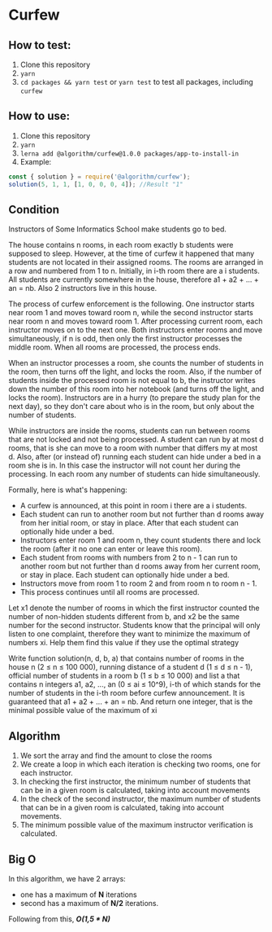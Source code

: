 # Curfew

## How to test:
1. Clone this repository
2. `yarn`
3. `cd packages && yarn test` or `yarn test` to test all packages, including `curfew`

## How to use:
1. Clone this repository
2. `yarn`
3. `lerna add @algorithm/curfew@1.0.0 packages/app-to-install-in`
3. Example:
```javascript
const { solution } = require('@algorithm/curfew');
solution(5, 1, 1, [1, 0, 0, 0, 4]); //Result "1"
```

## Condition

Instructors of Some Informatics School make students go to bed.

The house contains n rooms, in each room exactly b students were supposed to sleep. 
However, at the time of curfew it happened that many students are not located in their assigned rooms. 
The rooms are arranged in a row and numbered from 1 to n. Initially, in i-th room there are a i students. 
All students are currently somewhere in the house, therefore a1 + a2 + ... + an = nb. Also 2 instructors live in this house.

The process of curfew enforcement is the following. One instructor starts near room 1 and moves toward room n, 
while the second instructor starts near room n and moves toward room 1. After processing current room, each instructor moves on to the next one. 
Both instructors enter rooms and move simultaneously, if n is odd, then only the first instructor processes the middle room. 
When all rooms are processed, the process ends.

When an instructor processes a room, she counts the number of students in the room, then turns off the light, and locks the room. 
Also, if the number of students inside the processed room is not equal to b, 
the instructor writes down the number of this room into her notebook (and turns off the light, and locks the room). 
Instructors are in a hurry (to prepare the study plan for the next day), so they don't care about who is in the room, but only about the number of students.

While instructors are inside the rooms, students can run between rooms that are not locked and not being processed.
A student can run by at most d rooms, that is she can move to a room with number that differs my at most d. 
Also, after (or instead of) running each student can hide under a bed in a room she is in. 
In this case the instructor will not count her during the processing. In each room any number of students can hide simultaneously.

Formally, here is what's happening:

- A curfew is announced, at this point in room i there are a i students.
- Each student can run to another room but not further than d rooms away from her initial room, or stay in place. 
After that each student can optionally hide under a bed.
- Instructors enter room 1 and room n, they count students there and lock the room (after it no one can enter or leave this room).
- Each student from rooms with numbers from 2 to n - 1 can run to another room but not further than d rooms away from her current room, or stay in place.
Each student can optionally hide under a bed.
- Instructors move from room 1 to room 2 and from room n to room n - 1.
- This process continues until all rooms are processed.

Let x1 denote the number of rooms in which the first instructor counted the number of non-hidden students different from b, 
and x2 be the same number for the second instructor. Students know that the principal will only listen to one complaint, 
therefore they want to minimize the maximum of numbers xi. Help them find this value if they use the optimal strategy

Write function solution(n, d, b, a) that contains number of rooms in the house n (2 ≤ n ≤ 100 000), running distance of a student d (1 ≤ d ≤ n - 1), 
official number of students in a room b (1 ≤ b ≤ 10 000) and list a that contains n integers a1, a2, ..., an (0 ≤ ai ≤ 10^9), 
i-th of which stands for the number of students in the i-th room before curfew announcement. It is guaranteed that a1 + a2 + ... + an = nb.
And return one integer, that is the minimal possible value of the maximum of xi

## Algorithm
1. We sort the array and find the amount to close the rooms
2. We create a loop in which each iteration is checking two rooms, one for each instructor.
3. In checking the first instructor, the minimum number of students that can be in a given room is calculated, taking into account movements
4. In the check of the second instructor, the maximum number of students that can be in a given room is calculated, taking into account movements.
5. The minimum possible value of the maximum instructor verification is calculated.

## Big O
In this algorithm, we have 2 arrays: 
* one has a maximum of **N** iterations
* second has a maximum of **N/2** iterations.

Following from this, ***O(1,5 * N)***
